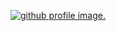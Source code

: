<p align="center">
    <a href="https://linktr.ee/sabin411">
        <img src="https://res.cloudinary.com/dyw4adgjy/image/upload/v1677091374/sabin-banner_noec4c.jpg" alt="github profile image.">
    </a>
</p>
